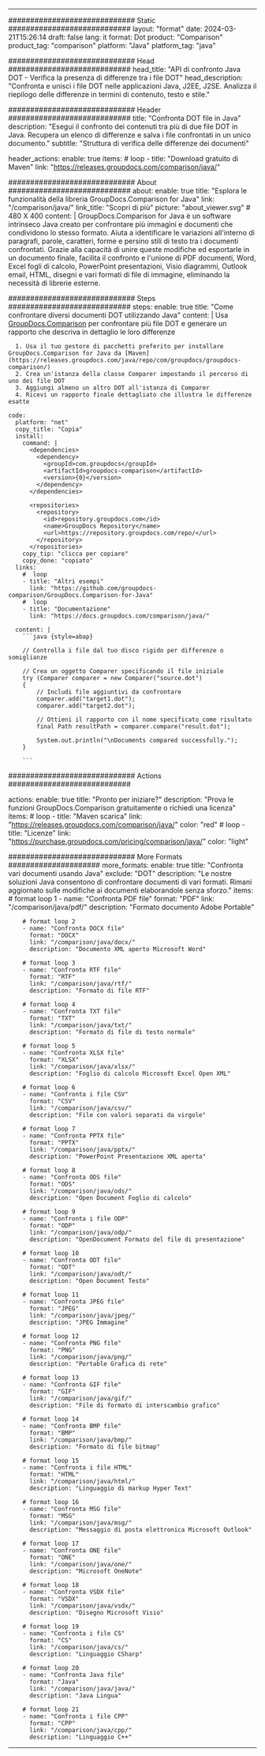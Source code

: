 
---
############################# Static ############################
layout: "format"
date:  2024-03-21T15:26:14
draft: false
lang: it
format: Dot
product: "Comparison"
product_tag: "comparison"
platform: "Java"
platform_tag: "java"

############################# Head ############################
head_title: "API di confronto Java DOT - Verifica la presenza di differenze tra i file DOT"
head_description: "Confronta e unisci i file DOT nelle applicazioni Java, J2EE, J2SE. Analizza il riepilogo delle differenze in termini di contenuto, testo e stile."

############################# Header ############################
title: "Confronta DOT file in Java" 
description: "Esegui il confronto dei contenuti tra più di due file DOT in Java. Recupera un elenco di differenze e salva i file confrontati in un unico documento."
subtitle: "Struttura di verifica delle differenze dei documenti" 

header_actions:
  enable: true
  items:
    #  loop
    - title: "Download gratuito di Maven"
      link: "https://releases.groupdocs.com/comparison/java/"
      
############################# About ############################
about:
    enable: true
    title: "Esplora le funzionalità della libreria GroupDocs.Comparison for Java"
    link: "/comparison/java/"
    link_title: "Scopri di più"
    picture: "about_viewer.svg" # 480 X 400
    content: |
       GroupDocs.Comparison for Java è un software intrinseco Java creato per confrontare più immagini e documenti che condividono lo stesso formato. Aiuta a identificare le variazioni all'interno di paragrafi, parole, caratteri, forme e persino stili di testo tra i documenti confrontati. Grazie alla capacità di unire queste modifiche ed esportarle in un documento finale, facilita il confronto e l'unione di PDF documenti, Word, Excel fogli di calcolo, PowerPoint presentazioni, Visio diagrammi, Outlook email, HTML, disegni e vari formati di file di immagine, eliminando la necessità di librerie esterne.

############################# Steps ############################
steps:
    enable: true
    title: "Come confrontare diversi documenti DOT utilizzando Java"
    content: |
      Usa [GroupDocs.Comparison](https://products.groupdocs.com/comparison/java/) per confrontare più file DOT e generare un rapporto che descriva in dettaglio le loro differenze
      
      1. Usa il tuo gestore di pacchetti preferito per installare GroupDocs.Comparison for Java da [Maven](https://releases.groupdocs.com/java/repo/com/groupdocs/groupdocs-comparison/)
      2. Crea un'istanza della classe Comparer impostando il percorso di uno dei file DOT
      3. Aggiungi almeno un altro DOT all'istanza di Comparer
      4. Ricevi un rapporto finale dettagliato che illustra le differenze esatte
   
    code:
      platform: "net"
      copy_title: "Copia"
      install:
        command: |
          <dependencies>
            <dependency>
              <groupId>com.groupdocs</groupId>
              <artifactId>groupdocs-comparison</artifactId>
              <version>{0}</version>
            </dependency>
          </dependencies>

          <repositories>
            <repository>
              <id>repository.groupdocs.com</id>
              <name>GroupDocs Repository</name>
              <url>https://repository.groupdocs.com/repo/</url>
            </repository>
          </repositories>
        copy_tip: "clicca per copiare"
        copy_done: "copiato"
      links:
        #  loop
        - title: "Altri esempi"
          link: "https://github.com/groupdocs-comparison/GroupDocs.Comparison-for-Java"
        #  loop
        - title: "Documentazione"
          link: "https://docs.groupdocs.com/comparison/java/"
          
      content: |
        ```java {style=abap}

        // Controlla i file dal tuo disco rigido per differenze o somiglianze

        // Crea un oggetto Comparer specificando il file iniziale
        try (Comparer comparer = new Comparer("source.dot") 
        {
            // Includi file aggiuntivi da confrontare
        	comparer.add("target1.dot");
            comparer.add("target2.dot");

            // Ottieni il rapporto con il nome specificato come risultato
            final Path resultPath = comparer.compare("result.dot"); 

            System.out.println("\nDocuments compared successfully.");
        }
        
        ```            

############################# Actions ############################

actions:
  enable: true
  title: "Pronto per iniziare?"
  description: "Prova le funzioni GroupDocs.Comparison gratuitamente o richiedi una licenza"
  items:
    #  loop
    - title: "Maven scarica"
      link: "https://releases.groupdocs.com/comparison/java/"
      color: "red"
        #  loop
    - title: "Licenze"
      link: "https://purchase.groupdocs.com/pricing/comparison/java/"
      color: "light"


############################# More Formats #####################
more_formats:
    enable: true
    title: "Confronta vari documenti usando Java"
    exclude: "DOT"
    description: "Le nostre soluzioni Java consentono di confrontare documenti di vari formati. Rimani aggiornato sulle modifiche ai documenti elaborandole senza sforzo."
    items: 
        # format loop 1
        - name: "Confronta PDF file"
          format: "PDF"
          link: "/comparison/java/pdf/"
          description: "Formato documento Adobe Portable"

        # format loop 2
        - name: "Confronta DOCX file"
          format: "DOCX"
          link: "/comparison/java/docx/"
          description: "Documento XML aperto Microsoft Word"

        # format loop 3
        - name: "Confronta RTF file"
          format: "RTF"
          link: "/comparison/java/rtf/"
          description: "Formato di file RTF"

        # format loop 4
        - name: "Confronta TXT file"
          format: "TXT"
          link: "/comparison/java/txt/"
          description: "Formato di file di testo normale"

        # format loop 5
        - name: "Confronta XLSX file"
          format: "XLSX"
          link: "/comparison/java/xlsx/"
          description: "Foglio di calcolo Microsoft Excel Open XML"

        # format loop 6
        - name: "Confronta i file CSV"
          format: "CSV"
          link: "/comparison/java/csv/"
          description: "File con valori separati da virgole"

        # format loop 7
        - name: "Confronta PPTX file"
          format: "PPTX"
          link: "/comparison/java/pptx/"
          description: "PowerPoint Presentazione XML aperta"

        # format loop 8
        - name: "Confronta ODS file"
          format: "ODS"
          link: "/comparison/java/ods/"
          description: "Open Document Foglio di calcolo"

        # format loop 9
        - name: "Confronta i file ODP"
          format: "ODP"
          link: "/comparison/java/odp/"
          description: "OpenDocument Formato del file di presentazione"

        # format loop 10
        - name: "Confronta ODT file"
          format: "ODT"
          link: "/comparison/java/odt/"
          description: "Open Document Testo"

        # format loop 11
        - name: "Confronta JPEG file"
          format: "JPEG"
          link: "/comparison/java/jpeg/"
          description: "JPEG Immagine"

        # format loop 12
        - name: "Confronta PNG file"
          format: "PNG"
          link: "/comparison/java/png/"
          description: "Portable Grafica di rete"

        # format loop 13
        - name: "Confronta GIF file"
          format: "GIF"
          link: "/comparison/java/gif/"
          description: "File di formato di interscambio grafico"

        # format loop 14
        - name: "Confronta BMP file"
          format: "BMP"
          link: "/comparison/java/bmp/"
          description: "Formato di file bitmap"

        # format loop 15
        - name: "Confronta i file HTML"
          format: "HTML"
          link: "/comparison/java/html/"
          description: "Linguaggio di markup Hyper Text"

        # format loop 16
        - name: "Confronta MSG file"
          format: "MSG"
          link: "/comparison/java/msg/"
          description: "Messaggio di posta elettronica Microsoft Outlook"

        # format loop 17
        - name: "Confronta ONE file"
          format: "ONE"
          link: "/comparison/java/one/"
          description: "Microsoft OneNote"

        # format loop 18
        - name: "Confronta VSDX file"
          format: "VSDX"
          link: "/comparison/java/vsdx/"
          description: "Disegno Microsoft Visio"

        # format loop 19
        - name: "Confronta i file CS"
          format: "CS"
          link: "/comparison/java/cs/"
          description: "Linguaggio CSharp"

        # format loop 20
        - name: "Confronta Java file"
          format: "Java"
          link: "/comparison/java/java/"
          description: "Java Lingua"
          
        # format loop 21
        - name: "Confronta i file CPP"
          format: "CPP"
          link: "/comparison/java/cpp/"
          description: "Linguaggio C++"
---
